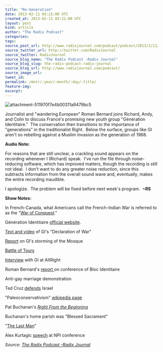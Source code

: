 ```yaml
---
title: "Re-Generation"
date: 2013-02-11 03:21:00 UTC
created_at: 2013-02-11 03:21:00 UTC
layout: post
kind: article
author: "The Radix Podcast"
categories: 
tags: 
source_post_url: http://www.radixjournal.com/podcast/podcast/2013/2/11/generations
source_twitter_url: http://twitter.com/RadixJournal
source_twitter: RadixJournal
source_blog_name: "The Radix Podcast -Radix Journal"
source_blog_slug: the-radix-podcast-radix-journal
source_blog_url: http://www.radixjournal.com/podcast/
source_image_url: 
tweet_id:
permalink: /mntr/:year/:month/:day/:title/
feature-img: 
excerpt:
---
```

<img class="thumb-image" alt="attachment-511970f7e4b00311a9479bc5" src="https://static1.squarespace.com/static/51c946cde4b0f05142538988/5298e223e4b008c3d680f470/5298e278e4b008c3d680f808/1385751293710/screenshot_2011.png?format=1000w">
          
        

        

      
    
    
  






<p>Journalist and "wandering European" Roman Bernard joins Richard, Andy, and Colin to discuss France's promising new youth group "Génération Identitaire."  The conservation then transitions to the importance of "generations" in the traditionalist Right.  Below the surface, groups like GI aren't so rebelling against a Muslim invasion as the generation of 1968.  </p><p><strong>Audio Note:</strong></p><p>For reasons that are still unclear, a crackling sound appears on the recording whenever I (Richard) speak.  I've run the file through noise-reducing software, which has improved matters, though the recording is still not ideal.  I don't want to do any greater noise reduction, since this subtracts information from the overall sound wave and, eventually, makes the entire recording inaudible.  </p><p>I apologize.  The problem will be fixed before next week's program.  <strong>~RS</strong></p><p><strong>Show Notes: </strong></p><p>In French-Canada, what Americans call the French-Indian War is referred to as the "<a href="http://en.wikipedia.org/wiki/French_and_Indian_War">War of Conquest</a>."</p><p>Génération Identitaire <a href="http://www.generation-identitaire.com/">official website</a>.</p><p><a href="http://www.liveleak.com/view?i=aea_1349608822">Text and video</a> of GI's "Declaration of War" </p><p><a href="http://www.huffingtonpost.com/2012/10/20/farright-protesters-storm_n_1992268.html">Report</a> on GI's storming of the Mosque</p><p><a href="http://en.wikipedia.org/wiki/Battle_of_Tours">Battle of Tours</a></p><p><a href="http://www.alternativeright.com/main/the-magazine/europa-nostra/">Interview</a> with GI at AltRight</p><p>Roman Bernard's <a href="http://www.alternativeright.com/main/blogs/euro-centric/remaking-a-people/">report </a>on conference of Bloc Identitaire</p><p>Anti-gay marriage demonstration </p><p>Ted Cruz <a href="http://www.youtube.com/watch?v=9g6MNWiLSeo">defends</a> Israel</p><p>"Paleoconservativism" <a href="http://en.wikipedia.org/wiki/Paleoconservatism">wikipedia page</a></p><p>Pat Buchanan's <em><a href="http://www.amazon.com/Right-Beginning-Patrick-J-Buchanan/dp/0786102152">Right From the Beginning</a></em></p><p>Buchanan's home parish was "Blessed Sacrament"</p><p>"<a href="http://en.wikipedia.org/wiki/The_Last_Man">The Last Man</a>"</p><p>Alex Kurtagic <a href="http://www.counter-currents.com/2011/09/masters-of-the-universe/">speech</a> at NPI conference</p><div class="">
    <i>Source: <a href="http://www.radixjournal.com/podcast/">The Radix Podcast -Radix Journal</a></i>
</div>
